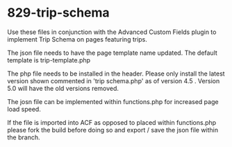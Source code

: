 # 829-trip-schema

Use these files in conjunction with the Advanced Custom Fields plugin to implement Trip Schema on pages featuring trips.

The json file needs to have the page template name updated. The default template is trip-template.php

The php file needs to be installed in the header. Please only install the latest version shown commented in 'trip schema.php' as of version 4.5 . Version 5.0 will have the old versions removed.

The josn file can be implemented within functions.php for increased page load speed.

If the file is imported into ACF as opposed to placed within functions.php please fork the build before doing so and export / save the json file within the branch.
